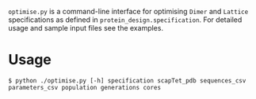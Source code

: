 `optimise.py` is a command-line interface for optimising `Dimer` and `Lattice` specifications as defined in `protein_design.specification`. For detailed usage and sample input files see the examples.
# Usage
```
$ python ./optimise.py [-h] specification scapTet_pdb sequences_csv parameters_csv population generations cores
```